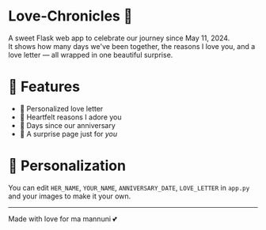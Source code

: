 # Love-Chronicles 💖 


A sweet Flask web app to celebrate our journey since May 11, 2024.  
It shows how many days we've been together, the reasons I love you, and a love letter — all wrapped in one beautiful surprise.

# 🌸 Features
- 💌 Personalized love letter  
- 🌟 Heartfelt reasons I adore you  
- 📆 Days since our anniversary  
- 🎁 A surprise page just for *you*

# 💌 Personalization
You can edit `HER_NAME`, `YOUR_NAME`, `ANNIVERSARY_DATE`, `LOVE_LETTER` in `app.py` and your images to make it your own.

---

Made with love for ma mannuni 💕
